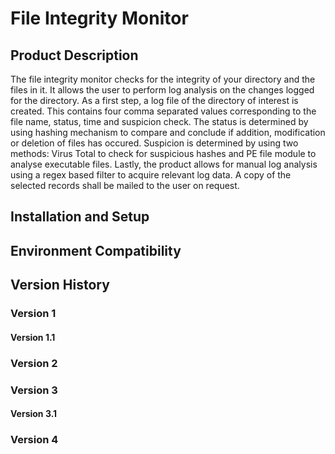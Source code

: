 # File Integrity Monitor

## Product Description
The file integrity monitor checks for the integrity of your directory and the files in it. It allows the user to perform log analysis on the changes logged for the directory. As a first step, a log file of the directory of interest is created. This contains four comma separated values corresponding to the file name, status, time and suspicion check. The status is determined by using hashing mechanism to compare and conclude if addition, modification or deletion of files has occured. Suspicion is determined by using two methods: Virus Total to check for suspicious hashes and PE file module to analyse executable files. Lastly, the product allows for manual log analysis using a regex based filter to acquire relevant log data. A copy of the selected records shall be mailed to the user on request.


## Installation and Setup


## Environment Compatibility

## Version History
### Version 1
#### Version 1.1



### Version 2




### Version 3
#### Version 3.1

### Version 4

